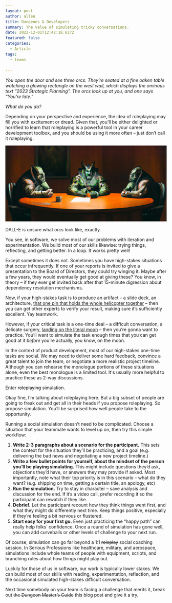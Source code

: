 ```yaml
---
layout: post
author: allen
title: Dungeons & Developers
summary: The value of simulating tricky conversations.
date: 2022-12-01T12:42:18.627Z
featured: false
categories:
  - Article
tags:
  - teams

---
```


*You open the door and see three orcs. They’re seated at a fine oaken table watching a glowing rectangle on the west wall, which displays the ominous text “2023 Strategic Planning”. The orcs look up at you, and one says “You’re late.”*

*What do you do?*

Depending on your perspective and experience, the idea of roleplaying may fill you with excitement or dread. Given that, you’ll be either delighted or horrified to learn that roleplaying is a powerful tool in your career development toolbox, and you should be using it more often – just don’t call it roleplaying.

<img src="/images/2022/orcs.jpg">
<div class="centered"><p>DALL-E is unsure what orcs look like, exactly.</p></div>

You see, in software, we solve most of our problems with iteration and experimentation. We build most of our skills likewise: trying things, reflecting, and getting better. In a loop. It works pretty well!

Except sometimes it does not. Sometimes you have high-stakes situations that occur infrequently. If one of your reports is invited to give a presentation to the Board of Directors, they could try winging it. Maybe after a few years, they would eventually get good at giving these? You know, in theory – if they ever get invited back after that 15-minute digression about dependency resolution mechanisms.

Now, if your high-stakes task is to produce an artifact – a slide deck, an architecture, [that one pin that holds the whole helicopter together](https://en.wikipedia.org/wiki/Jesus_nut) – then you can get other experts to verify your result, making sure it’s sufficiently excellent. Yay teamwork.

However, if your critical task is a one-time deal – a difficult conversation, a delicate surgery, [landing on the literal moon](https://www.space.com/artemis-astronauts-moonwalking-desert-simulation-2022) – then you’re gonna want to practice. You’ll want to simulate the task enough times that you can get good at it *before* you’re actually, you know, on the moon.

In the context of product development, most of our high-stakes one-time tasks are social. We may need to deliver some hard feedback, convince a great talent to join the team, or negotiate a more realistic project timeline. Although you can rehearse the monologue portions of these situations alone, even the best monologue is a limited tool. It's usually more helpful to practice these as 2-way discussions.

Enter ~~roleplaying~~ simulation.

Okay fine, I’m talking about roleplaying here. But a big subset of people are going to freak out and get all in their heads if you propose roleplaying. So propose simulation. You’ll be surprised how well people take to the opportunity.

Running a social simulation doesn’t need to be complicated. Choose a situation that your teammate wants to level up on, then try this simple workflow:

1. **Write 2-3 paragraphs about a scenario for the participant.** This sets the context for the situation they’ll be practicing, and a goal (e.g. delivering the bad news and negotiating a new project timeline.)
2. **Write a few bullet points for yourself, about the mindset of the person you’ll be ~~playing~~ simulating.** This might include questions they’d ask, objections they’d have, or answers they may provide if asked. Most importantly, note what their top priority is in this scenario – what do they want? (e.g. shipping on time, getting a certain title, an apology, etc) 
3. **Run the simulation.** Try to stay in character – save analysis and discussion for the end. If it’s a video call, prefer recording it so the participant can rewatch if they like.
4. **Debrief.** Let the participant recount how they think things went first, and what they might do differently next time. Keep things positive, especially if they’re feeling a bit nervous or flustered.
5. **Start easy for your first go.** Even just practicing the “happy path” can really help folks’ confidence. Once a round of simulation has gone well, you can add curveballs or other levels of challenge to your next run.

Of course, simulation can go far beyond a 1:1 ~~roleplay~~ social coaching session. In Serious Professions like healthcare, military, and aerospace, simulations include whole teams of people with equipment, scripts, and branching rules about how things might play out.

Luckily for those of us in software, our work is typically lower stakes. We can build most of our skills with reading, experimentation, reflection, and the occasional simulated high-stakes difficult conversation.

Next time somebody on your team is facing a challenge that merits it, break out ~~the Dungeon Master’s Guide~~ this blog post and give it a try.
